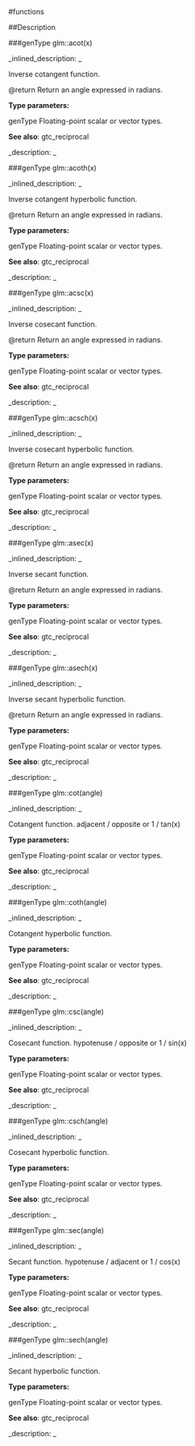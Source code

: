 #functions


<!--
_visible: True_
_advanced: False_
-->

##Description





<!----------------------------------------------------------------------------->

###genType glm::acot(x)

<!--
_syntax: glm::acot(x)_
_name: glm::acot_
_returns: genType_
_returns_description: _
_parameters: genType x_
_version_started: 0.10.0_
_version_deprecated: _
_summary: _
_constant: False_
_static: False_
_visible: True_
_advanced: False_
-->

_inlined_description: _

Inverse cotangent function.

@return Return an angle expressed in radians.

**Type parameters:**

genType Floating-point scalar or vector types.


**See also**: gtc_reciprocal





_description: _







<!----------------------------------------------------------------------------->

###genType glm::acoth(x)

<!--
_syntax: glm::acoth(x)_
_name: glm::acoth_
_returns: genType_
_returns_description: _
_parameters: genType x_
_version_started: 0.10.0_
_version_deprecated: _
_summary: _
_constant: False_
_static: False_
_visible: True_
_advanced: False_
-->

_inlined_description: _

Inverse cotangent hyperbolic function.

@return Return an angle expressed in radians.

**Type parameters:**

genType Floating-point scalar or vector types.


**See also**: gtc_reciprocal





_description: _







<!----------------------------------------------------------------------------->

###genType glm::acsc(x)

<!--
_syntax: glm::acsc(x)_
_name: glm::acsc_
_returns: genType_
_returns_description: _
_parameters: genType x_
_version_started: 0.10.0_
_version_deprecated: _
_summary: _
_constant: False_
_static: False_
_visible: True_
_advanced: False_
-->

_inlined_description: _

Inverse cosecant function.

@return Return an angle expressed in radians.

**Type parameters:**

genType Floating-point scalar or vector types.


**See also**: gtc_reciprocal





_description: _







<!----------------------------------------------------------------------------->

###genType glm::acsch(x)

<!--
_syntax: glm::acsch(x)_
_name: glm::acsch_
_returns: genType_
_returns_description: _
_parameters: genType x_
_version_started: 0.10.0_
_version_deprecated: _
_summary: _
_constant: False_
_static: False_
_visible: True_
_advanced: False_
-->

_inlined_description: _

Inverse cosecant hyperbolic function.

@return Return an angle expressed in radians.

**Type parameters:**

genType Floating-point scalar or vector types.


**See also**: gtc_reciprocal





_description: _







<!----------------------------------------------------------------------------->

###genType glm::asec(x)

<!--
_syntax: glm::asec(x)_
_name: glm::asec_
_returns: genType_
_returns_description: _
_parameters: genType x_
_version_started: 0.10.0_
_version_deprecated: _
_summary: _
_constant: False_
_static: False_
_visible: True_
_advanced: False_
-->

_inlined_description: _

Inverse secant function.

@return Return an angle expressed in radians.

**Type parameters:**

genType Floating-point scalar or vector types.


**See also**: gtc_reciprocal





_description: _







<!----------------------------------------------------------------------------->

###genType glm::asech(x)

<!--
_syntax: glm::asech(x)_
_name: glm::asech_
_returns: genType_
_returns_description: _
_parameters: genType x_
_version_started: 0.10.0_
_version_deprecated: _
_summary: _
_constant: False_
_static: False_
_visible: True_
_advanced: False_
-->

_inlined_description: _

Inverse secant hyperbolic function.

@return Return an angle expressed in radians.

**Type parameters:**

genType Floating-point scalar or vector types.


**See also**: gtc_reciprocal





_description: _







<!----------------------------------------------------------------------------->

###genType glm::cot(angle)

<!--
_syntax: glm::cot(angle)_
_name: glm::cot_
_returns: genType_
_returns_description: _
_parameters: genType angle_
_version_started: 0.10.0_
_version_deprecated: _
_summary: _
_constant: False_
_static: False_
_visible: True_
_advanced: False_
-->

_inlined_description: _

Cotangent function.
adjacent / opposite or 1 / tan(x)


**Type parameters:**

genType Floating-point scalar or vector types.


**See also**: gtc_reciprocal





_description: _







<!----------------------------------------------------------------------------->

###genType glm::coth(angle)

<!--
_syntax: glm::coth(angle)_
_name: glm::coth_
_returns: genType_
_returns_description: _
_parameters: genType angle_
_version_started: 0.10.0_
_version_deprecated: _
_summary: _
_constant: False_
_static: False_
_visible: True_
_advanced: False_
-->

_inlined_description: _

Cotangent hyperbolic function.


**Type parameters:**

genType Floating-point scalar or vector types.


**See also**: gtc_reciprocal





_description: _







<!----------------------------------------------------------------------------->

###genType glm::csc(angle)

<!--
_syntax: glm::csc(angle)_
_name: glm::csc_
_returns: genType_
_returns_description: _
_parameters: genType angle_
_version_started: 0.10.0_
_version_deprecated: _
_summary: _
_constant: False_
_static: False_
_visible: True_
_advanced: False_
-->

_inlined_description: _

Cosecant function.
hypotenuse / opposite or 1 / sin(x)


**Type parameters:**

genType Floating-point scalar or vector types.


**See also**: gtc_reciprocal





_description: _







<!----------------------------------------------------------------------------->

###genType glm::csch(angle)

<!--
_syntax: glm::csch(angle)_
_name: glm::csch_
_returns: genType_
_returns_description: _
_parameters: genType angle_
_version_started: 0.10.0_
_version_deprecated: _
_summary: _
_constant: False_
_static: False_
_visible: True_
_advanced: False_
-->

_inlined_description: _

Cosecant hyperbolic function.


**Type parameters:**

genType Floating-point scalar or vector types.


**See also**: gtc_reciprocal





_description: _







<!----------------------------------------------------------------------------->

###genType glm::sec(angle)

<!--
_syntax: glm::sec(angle)_
_name: glm::sec_
_returns: genType_
_returns_description: _
_parameters: genType angle_
_version_started: 0.10.0_
_version_deprecated: _
_summary: _
_constant: False_
_static: False_
_visible: True_
_advanced: False_
-->

_inlined_description: _

Secant function.
hypotenuse / adjacent or 1 / cos(x)


**Type parameters:**

genType Floating-point scalar or vector types.


**See also**: gtc_reciprocal





_description: _







<!----------------------------------------------------------------------------->

###genType glm::sech(angle)

<!--
_syntax: glm::sech(angle)_
_name: glm::sech_
_returns: genType_
_returns_description: _
_parameters: genType angle_
_version_started: 0.10.0_
_version_deprecated: _
_summary: _
_constant: False_
_static: False_
_visible: True_
_advanced: False_
-->

_inlined_description: _

Secant hyperbolic function.


**Type parameters:**

genType Floating-point scalar or vector types.


**See also**: gtc_reciprocal





_description: _







<!----------------------------------------------------------------------------->

